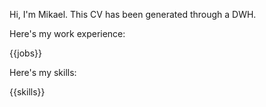 Hi, I'm Mikael. This CV has been generated through a DWH.

Here's my work experience:

{{jobs}}


Here's my skills:

{{skills}}
